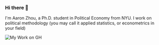 ### Hi there 👋

I'm Aaron Zhou, a Ph.D. student in Political Economy from NYU. I work on political methodology (you may call it applied statistics, or econometrics in your field)

![My Work on GH](https://github-readme-stats.vercel.app/api/?username=zjl0714&show_icons=true&title_color=fff&icon_color=79ff97&text_color=9f9f9f&bg_color=151515)
